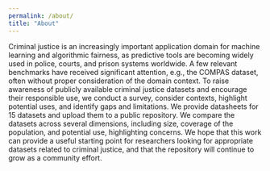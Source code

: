```yaml
---
permalink: /about/
title: "About"
---
```


Criminal justice is an increasingly important application domain for machine learning and algorithmic fairness, as predictive tools are becoming widely used in police, courts, and prison systems worldwide. A few relevant benchmarks have received significant attention, e.g., the COMPAS dataset, often without proper consideration of the domain context. To raise awareness of publicly available criminal justice datasets and encourage their responsible use, we conduct a survey, consider contexts, highlight potential uses, and identify gaps and limitations. We provide datasheets for 15 datasets and upload them to a public repository. We compare the datasets across several dimensions, including size, coverage of the population, and potential use, highlighting concerns. We hope that this work can provide a useful starting point for researchers looking for appropriate datasets related to criminal justice, and that the repository will continue to grow as a community effort. 